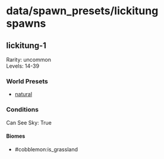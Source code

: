 # data/spawn_presets/lickitung spawns  
  
## lickitung-1  
Rarity: uncommon  
Levels: 14-39  
  
### World Presets  
* [natural](/data/world_presets/natural.md)  
  
### Conditions  
Can See Sky: True  
  
#### Biomes  
  * #cobblemon:is_grassland
  
